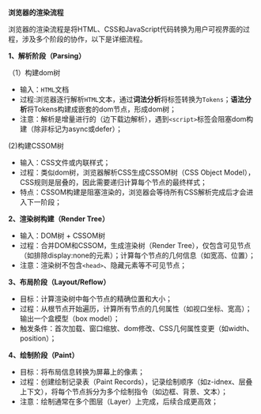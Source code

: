 **浏览器的渲染流程**

浏览器的渲染流程是将HTML、CSS和JavaScript代码转换为用户可视界面的过程，涉及多个阶段的协作，以下是详细流程。

**1、解析阶段（Parsing）**

（1）构建dom树
- 输入：`HTML`文档
- 过程:浏览器逐行解析`HTML`文本，通过**词法分析**将标签转换为`Tokens`；**语法分析**将Tokens构建成嵌套的dom节点，形成dom树；
- 注意：解析是增量进行的（边下载边解析），遇到`<script>`标签会阻塞dom构建（除非标记为async或defer）；

(2)构建CSSOM树
- 输入：CSS文件或内联样式；
- 过程：类似dom树，浏览器解析CSS生成CSSOM树（CSS Object Model），CSS规则是层叠的，因此需要递归计算每个节点的最终样式；
- 特点：CSSOM构建是阻塞渲染的，浏览器会等待所有CSS解析完成后才会进入下一阶段；

**2、渲染树构建（Render Tree）**
- 输入：DOM树 + CSSOM树
- 过程：合并DOM和CSSOM，生成渲染树（Render Tree），仅包含可见节点（如排除display:none的元素）；计算每个节点的几何信息（如宽高、位置）；
- 注意：渲染树不包含`<head>`、隐藏元素等不可见节点；

**3、布局阶段（Layout/Reflow）**
- 目标：计算渲染树中每个节点的精确位置和大小；
- 过程：从根节点开始遍历，计算所有节点的几何属性（如视口坐标、宽高）；输出一个盒模型（box model）；
- 触发条件：首次加载、窗口缩放、dom修改、CSS几何属性变更（如width、position）；

**4、绘制阶段（Paint）**
- 目标：将布局信息转换为屏幕上的像素；
- 过程：创建绘制记录表（Paint Records），记录绘制顺序（如z-idnex、层叠上下文），将每个节点拆分为多个绘制指令（如边框、背景、文本）；
- 注意：绘制通常在多个图层（Layer）上完成，后续合成更高效；
